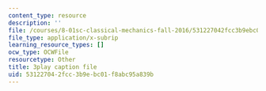 ```yaml
---
content_type: resource
description: ''
file: /courses/8-01sc-classical-mechanics-fall-2016/531227042fcc3b9ebc01f8abc95a839b_EHCACV8rdig.srt
file_type: application/x-subrip
learning_resource_types: []
ocw_type: OCWFile
resourcetype: Other
title: 3play caption file
uid: 53122704-2fcc-3b9e-bc01-f8abc95a839b
---
```

